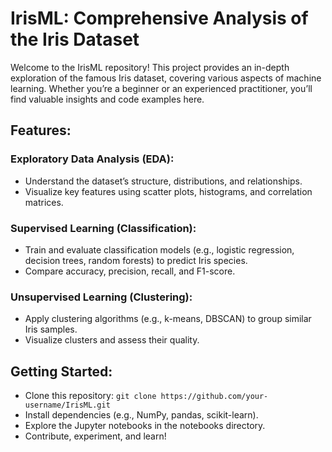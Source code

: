 # IrisML: Comprehensive Analysis of the Iris Dataset
Welcome to the IrisML repository! This project provides an in-depth exploration of the famous Iris dataset, covering various aspects of machine learning. Whether you’re a beginner or an experienced practitioner, you’ll find valuable insights and code examples here.

## Features:
### Exploratory Data Analysis (EDA):
* Understand the dataset’s structure, distributions, and relationships.
* Visualize key features using scatter plots, histograms, and correlation matrices.
### Supervised Learning (Classification):
* Train and evaluate classification models (e.g., logistic regression, decision trees, random forests) to predict Iris species.
* Compare accuracy, precision, recall, and F1-score.
### Unsupervised Learning (Clustering):
* Apply clustering algorithms (e.g., k-means, DBSCAN) to group similar Iris samples.
* Visualize clusters and assess their quality.
## Getting Started:
* Clone this repository:
`git clone https://github.com/your-username/IrisML.git
`
* Install dependencies (e.g., NumPy, pandas, scikit-learn).
* Explore the Jupyter notebooks in the notebooks directory.
* Contribute, experiment, and learn!
